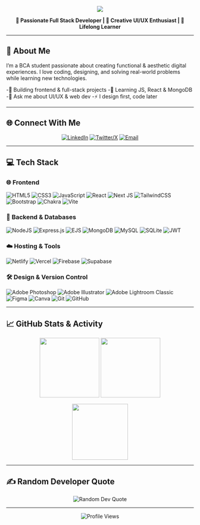 <!-- Banner -->
<p align="center">
  <img src="https://capsule-render.vercel.app/api?type=waving&color=0:38B2AC,100:00C4CC&height=200&section=header&text=👋%20Hi%2C%20I'm%20Omsai%20Desai&fontSize=40&fontColor=ffffff&animation=fadeIn&fontAlignY=35"/>
</p>

<p align="center">
  <b>🚀 Passionate Full Stack Developer | 🎨 Creative UI/UX Enthusiast | 🧠 Lifelong Learner</b>
</p>

---

## 💫 About Me

I’m a BCA student passionate about creating functional & aesthetic digital experiences. I love coding, designing, and solving real-world problems while learning new technologies.

-🔭 Building frontend & full-stack projects
-🌱 Learning JS, React & MongoDB
-💬 Ask me about UI/UX & web dev
-⚡ I design first, code later

---

## 🌐 Connect With Me

<p align="center">
  <a href="https://linkedin.com/in/omsai-desai-a924a6300"><img src="https://img.shields.io/badge/LinkedIn-%230077B5.svg?logo=linkedin&logoColor=white" alt="LinkedIn"/></a>
  <a href="https://x.com/omsai-desai"><img src="https://img.shields.io/badge/X-black.svg?logo=X&logoColor=white" alt="Twitter/X"/></a>
  <a href="mailto:omsaidesai9@gmail.com"><img src="https://img.shields.io/badge/Email-D14836?logo=gmail&logoColor=white" alt="Email"/></a>
</p>

---

## 💻 Tech Stack

### 🌐 **Frontend**
![HTML5](https://img.shields.io/badge/html5-%23E34F26.svg?style=for-the-badge&logo=html5&logoColor=white) 
![CSS3](https://img.shields.io/badge/css3-%231572B6.svg?style=for-the-badge&logo=css3&logoColor=white) 
![JavaScript](https://img.shields.io/badge/javascript-%23323330.svg?style=for-the-badge&logo=javascript&logoColor=%23F7DF1E) 
![React](https://img.shields.io/badge/react-%2320232a.svg?style=for-the-badge&logo=react&logoColor=%2361DAFB) 
![Next JS](https://img.shields.io/badge/Next-black?style=for-the-badge&logo=next.js&logoColor=white) 
![TailwindCSS](https://img.shields.io/badge/tailwindcss-%2338B2AC.svg?style=for-the-badge&logo=tailwind-css&logoColor=white) 
![Bootstrap](https://img.shields.io/badge/bootstrap-%238511FA.svg?style=for-the-badge&logo=bootstrap&logoColor=white) 
![Chakra](https://img.shields.io/badge/chakra-%234ED1C5.svg?style=for-the-badge&logo=chakraui&logoColor=white) 
![Vite](https://img.shields.io/badge/vite-%23646CFF.svg?style=for-the-badge&logo=vite&logoColor=white) 

### 🧠 **Backend & Databases**
![NodeJS](https://img.shields.io/badge/node.js-6DA55F?style=for-the-badge&logo=node.js&logoColor=white) 
![Express.js](https://img.shields.io/badge/express.js-%23404d59.svg?style=for-the-badge&logo=express&logoColor=%2361DAFB) 
![EJS](https://img.shields.io/badge/ejs-%23B4CA65.svg?style=for-the-badge&logo=ejs&logoColor=black) 
![MongoDB](https://img.shields.io/badge/MongoDB-%234ea94b.svg?style=for-the-badge&logo=mongodb&logoColor=white) 
![MySQL](https://img.shields.io/badge/mysql-4479A1.svg?style=for-the-badge&logo=mysql&logoColor=white) 
![SQLite](https://img.shields.io/badge/sqlite-%2307405e.svg?style=for-the-badge&logo=sqlite&logoColor=white) 
![JWT](https://img.shields.io/badge/JWT-black?style=for-the-badge&logo=JSON%20web%20tokens) 

### ☁️ **Hosting & Tools**
![Netlify](https://img.shields.io/badge/netlify-%23000000.svg?style=for-the-badge&logo=netlify&logoColor=#00C7B7) 
![Vercel](https://img.shields.io/badge/vercel-%23000000.svg?style=for-the-badge&logo=vercel&logoColor=white) 
![Firebase](https://img.shields.io/badge/firebase-%23039BE5.svg?style=for-the-badge&logo=firebase) 
![Supabase](https://img.shields.io/badge/Supabase-3ECF8E?style=for-the-badge&logo=supabase&logoColor=white) 

### 🛠️ **Design & Version Control**
![Adobe Photoshop](https://img.shields.io/badge/adobe%20photoshop-%2331A8FF.svg?style=for-the-badge&logo=adobe%20photoshop&logoColor=white) 
![Adobe Illustrator](https://img.shields.io/badge/adobe%20illustrator-%23FF9A00.svg?style=for-the-badge&logo=adobe%20illustrator&logoColor=white) 
![Adobe Lightroom Classic](https://img.shields.io/badge/Adobe%20Lightroom%20Classic-31A8FF.svg?style=for-the-badge&logo=Adobe%20Lightroom%20Classic&logoColor=white) 
![Figma](https://img.shields.io/badge/figma-%23F24E1E.svg?style=for-the-badge&logo=figma&logoColor=white) 
![Canva](https://img.shields.io/badge/Canva-%2300C4CC.svg?style=for-the-badge&logo=Canva&logoColor=white) 
![Git](https://img.shields.io/badge/git-%23F05033.svg?style=for-the-badge&logo=git&logoColor=white) 
![GitHub](https://img.shields.io/badge/github-%23121011.svg?style=for-the-badge&logo=github&logoColor=white)

---

## 📈 GitHub Stats & Activity

<p align="center">
  <img src="https://github-readme-stats.vercel.app/api?username=omsaidesaii&theme=dark&hide_border=false&include_all_commits=false&count_private=false" height="160px"/>
  <img src="https://nirzak-streak-stats.vercel.app/?user=omsaidesaii&theme=dark&hide_border=false" height="160px"/>
</p>

<p align="center">
  <img src="https://github-readme-stats.vercel.app/api/top-langs/?username=omsaidesaii&theme=dark&hide_border=false&layout=compact" height="150px"/>
</p>

---

## ✍️ Random Developer Quote
<p align="center">
  <img src="https://quotes-github-readme.vercel.app/api?type=horizontal&theme=radical" alt="Random Dev Quote"/>
</p>

---


<p align="center">
  <img src="https://komarev.com/ghpvc/?username=omsaidesaii&label=Profile%20views&color=0e75b6&style=flat" alt="Profile Views" />
</p>


<!-- Proudly created with GPRM ( https://gprm.itsvg.in ) -->
